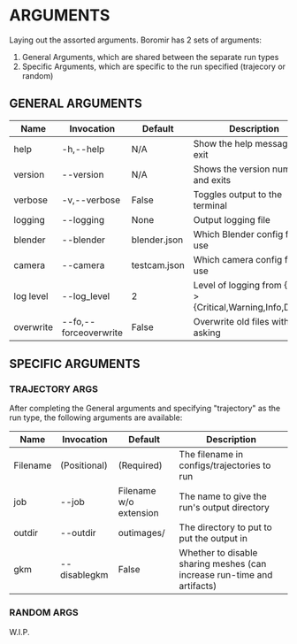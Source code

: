 # ARGUMENTS

Laying out the assorted arguments. Boromir has 2 sets of arguments:

1. General Arguments, which are shared between the separate run types
2. Specific Arguments, which are specific to the run specified (trajecory or random)

## GENERAL ARGUMENTS

| Name | Invocation | Default | Description |
| ---- | ---------- | ------- | ----------- |
| help | -h,--help  |  N/A    | Show the help message and exit |
| version | --version | N/A   | Shows the version number and exits |
| verbose | -v,--verbose | False | Toggles output to the terminal |
| logging | --logging | None | Output logging file |
| blender | --blender | blender.json | Which Blender config file to use |
| camera  | --camera  | testcam.json | Which camera config file to use |
| log level | --log_level | 2 | Level of logging from {0..3}->{Critical,Warning,Info,Debug} |
| overwrite | --fo,--forceoverwrite | False | Overwrite old files without asking |

## SPECIFIC ARGUMENTS

### TRAJECTORY ARGS

After completing the General arguments and specifying "trajectory" as the run type, the following arguments are available:

| Name | Invocation | Default | Description |
| ---- | ---------- | ------- | ----------- |
| Filename | (Positional) | (Required) | The filename in configs/trajectories to run |
| job | --job | Filename w/o extension | The name to give the run's output directory |
| outdir | --outdir | outimages/ | The directory to put to put the output in |
| gkm | --disablegkm | False | Whether to disable sharing meshes (can increase run-time and artifacts) |

### RANDOM ARGS

W.I.P.
